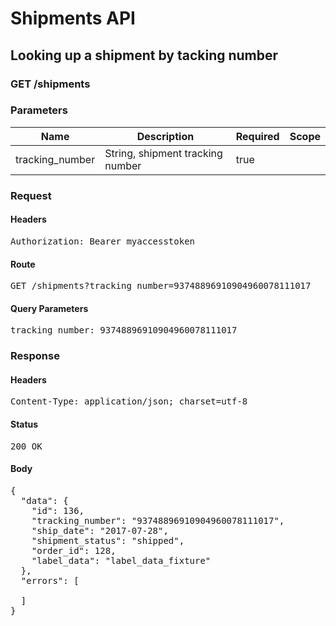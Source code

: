 # Shipments API

## Looking up a shipment by tacking number

### GET /shipments

### Parameters

| Name | Description | Required | Scope |
|------|-------------|----------|-------|
| tracking_number | String, shipment tracking number | true |  |

### Request

#### Headers

<pre>Authorization: Bearer myaccesstoken</pre>

#### Route

<pre>GET /shipments?tracking_number=93748896910904960078111017</pre>

#### Query Parameters

<pre>tracking_number: 93748896910904960078111017</pre>

### Response

#### Headers

<pre>Content-Type: application/json; charset=utf-8</pre>

#### Status

<pre>200 OK</pre>

#### Body

<pre>{
  "data": {
    "id": 136,
    "tracking_number": "93748896910904960078111017",
    "ship_date": "2017-07-28",
    "shipment_status": "shipped",
    "order_id": 128,
    "label_data": "label_data_fixture"
  },
  "errors": [

  ]
}</pre>
